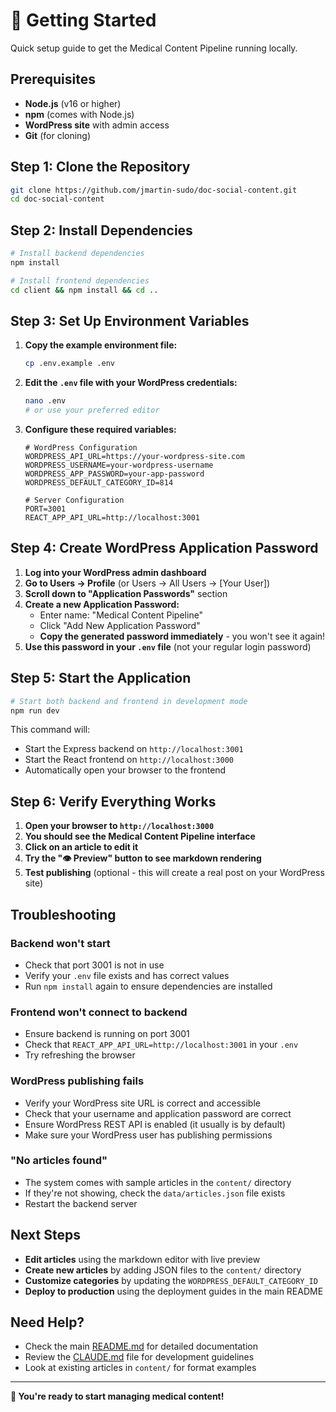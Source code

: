 # 🚀 Getting Started

Quick setup guide to get the Medical Content Pipeline running locally.

## Prerequisites

- **Node.js** (v16 or higher)
- **npm** (comes with Node.js)
- **WordPress site** with admin access
- **Git** (for cloning)

## Step 1: Clone the Repository

```bash
git clone https://github.com/jmartin-sudo/doc-social-content.git
cd doc-social-content
```

## Step 2: Install Dependencies

```bash
# Install backend dependencies
npm install

# Install frontend dependencies
cd client && npm install && cd ..
```

## Step 3: Set Up Environment Variables

1. **Copy the example environment file:**
   ```bash
   cp .env.example .env
   ```

2. **Edit the `.env` file with your WordPress credentials:**
   ```bash
   nano .env
   # or use your preferred editor
   ```

3. **Configure these required variables:**
   ```env
   # WordPress Configuration
   WORDPRESS_API_URL=https://your-wordpress-site.com
   WORDPRESS_USERNAME=your-wordpress-username
   WORDPRESS_APP_PASSWORD=your-app-password
   WORDPRESS_DEFAULT_CATEGORY_ID=814
   
   # Server Configuration
   PORT=3001
   REACT_APP_API_URL=http://localhost:3001
   ```

## Step 4: Create WordPress Application Password

1. **Log into your WordPress admin dashboard**
2. **Go to Users → Profile** (or Users → All Users → [Your User])
3. **Scroll down to "Application Passwords"** section
4. **Create a new Application Password:**
   - Enter name: "Medical Content Pipeline"
   - Click "Add New Application Password"
   - **Copy the generated password immediately** - you won't see it again!
5. **Use this password in your `.env` file** (not your regular login password)

## Step 5: Start the Application

```bash
# Start both backend and frontend in development mode
npm run dev
```

This command will:
- Start the Express backend on `http://localhost:3001`
- Start the React frontend on `http://localhost:3000`
- Automatically open your browser to the frontend

## Step 6: Verify Everything Works

1. **Open your browser to `http://localhost:3000`**
2. **You should see the Medical Content Pipeline interface**
3. **Click on an article to edit it**
4. **Try the "👁️ Preview" button to see markdown rendering**
5. **Test publishing** (optional - this will create a real post on your WordPress site)

## Troubleshooting

### Backend won't start
- Check that port 3001 is not in use
- Verify your `.env` file exists and has correct values
- Run `npm install` again to ensure dependencies are installed

### Frontend won't connect to backend
- Ensure backend is running on port 3001
- Check that `REACT_APP_API_URL=http://localhost:3001` in your `.env`
- Try refreshing the browser

### WordPress publishing fails
- Verify your WordPress site URL is correct and accessible
- Check that your username and application password are correct
- Ensure WordPress REST API is enabled (it usually is by default)
- Make sure your WordPress user has publishing permissions

### "No articles found"
- The system comes with sample articles in the `content/` directory
- If they're not showing, check the `data/articles.json` file exists
- Restart the backend server

## Next Steps

- **Edit articles** using the markdown editor with live preview
- **Create new articles** by adding JSON files to the `content/` directory
- **Customize categories** by updating the `WORDPRESS_DEFAULT_CATEGORY_ID`
- **Deploy to production** using the deployment guides in the main README

## Need Help?

- Check the main [README.md](README.md) for detailed documentation
- Review the [CLAUDE.md](CLAUDE.md) file for development guidelines
- Look at existing articles in `content/` for format examples

---

**🎉 You're ready to start managing medical content!**
